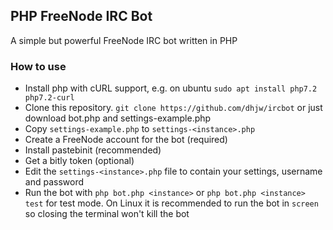 ## PHP FreeNode IRC Bot
A simple but powerful FreeNode IRC bot written in PHP

### How to use
- Install php with cURL support, e.g. on ubuntu `sudo apt install php7.2 php7.2-curl`
- Clone this repository. `git clone https://github.com/dhjw/ircbot` or just download bot.php and settings-example.php
- Copy `settings-example.php` to `settings-<instance>.php`
- Create a FreeNode account for the bot (required)
- Install pastebinit (recommended)
- Get a bitly token (optional)
- Edit the `settings-<instance>.php` file to contain your settings, username and password
- Run the bot with `php bot.php <instance>` or `php bot.php <instance> test` for test mode. On Linux it is recommended to run the bot in `screen` so closing the terminal won't kill the bot